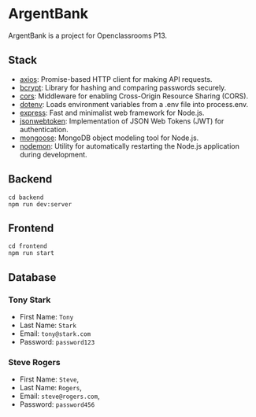 # ArgentBank

ArgentBank is a project for Openclassrooms P13. 

## Stack

- [axios](https://github.com/axios/axios): Promise-based HTTP client for making API requests.
- [bcrypt](https://github.com/kelektiv/node.bcrypt.js): Library for hashing and comparing passwords securely.
- [cors](https://github.com/expressjs/cors): Middleware for enabling Cross-Origin Resource Sharing (CORS).
- [dotenv](https://github.com/motdotla/dotenv): Loads environment variables from a .env file into process.env.
- [express](https://github.com/expressjs/express): Fast and minimalist web framework for Node.js.
- [jsonwebtoken](https://github.com/auth0/node-jsonwebtoken): Implementation of JSON Web Tokens (JWT) for authentication.
- [mongoose](https://github.com/Automattic/mongoose): MongoDB object modeling tool for Node.js.
- [nodemon](https://github.com/remy/nodemon): Utility for automatically restarting the Node.js application during development.


## Backend

```
cd backend
npm run dev:server
```

## Frontend

```
cd frontend
npm run start
```

## Database

### Tony Stark

-   First Name: `Tony`
-   Last Name: `Stark`
-   Email: `tony@stark.com`
-   Password: `password123`

### Steve Rogers

-   First Name: `Steve`,
-   Last Name: `Rogers`,
-   Email: `steve@rogers.com`,
-   Password: `password456`
